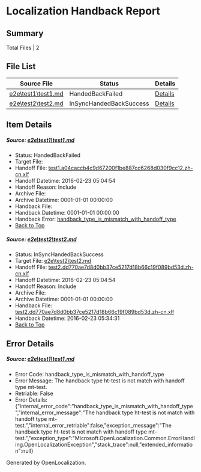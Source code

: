 # <a name='report-top'></a> Localization Handback Report

## Summary
 Total Files | 2

## File List
 Source File | Status | Details 
 ----------- | ------ | ------- 
 [e2e\test1\test1.md](https://github.com/OpenLocalizationTest/oltest/blob/122b8455a2680e5affa208fe2693f537af04c042/e2e/test1/test1.md) | HandedBackFailed | [Details](#4183845ea9681da0328a776c957ea1ada6e6190c6)
 [e2e\test2\test2.md](https://github.com/OpenLocalizationTest/oltest/blob/122b8455a2680e5affa208fe2693f537af04c042/e2e/test2/test2.md) | InSyncHandedBackSuccess | [Details](#f0391904a77efece1359efeca01b5a9a89eeb8c87)

## Item Details
##### <a name='4183845ea9681da0328a776c957ea1ada6e6190c6'></a> Source: [e2e\test1\test1.md](https://github.com/OpenLocalizationTest/oltest/blob/122b8455a2680e5affa208fe2693f537af04c042/e2e/test1/test1.md)
* Status: HandedBackFailed
* Target File: 
* Handoff File: [test1.a04caccb4c9d67200f1be887cc6268d030f9cc12.zh-cn.xlf](https://github.com/OpenLocalizationTestOrg/olhandoff/blob/122d80862d4dd8c60d21e3bb3bc8e077d9ced44f/ol-handoff/OpenLocalizationTestOrg/oltest.zh-cn/master/mt-test/test1.a04caccb4c9d67200f1be887cc6268d030f9cc12.zh-cn.xlf)
* Handoff Datetime: 2016-02-23 05:04:54
* Handoff Reason: Include
* Archive File: 
* Archive Datetime: 0001-01-01 00:00:00
* Handback File: 
* Handback Datetime: 0001-01-01 00:00:00
* Handback Error: [handback_type_is_mismatch_with_handoff_type](#4183845ea9681da0328a776c957ea1ada6e6190c6handback_type_is_mismatch_with_handoff_type)
* [Back to Top](#report-top)

##### <a name='f0391904a77efece1359efeca01b5a9a89eeb8c87'></a> Source: [e2e\test2\test2.md](https://github.com/OpenLocalizationTest/oltest/blob/122b8455a2680e5affa208fe2693f537af04c042/e2e/test2/test2.md)
* Status: InSyncHandedBackSuccess
* Target File: [e2e\test2\test2.md](https://github.com/OpenLocalizationTestOrg/oltest.zh-cn/blob/ee5034b5ab1e52ff1ddd0dbcf7e3ad6f4f324642/e2e/test2/test2.md)
* Handoff File: [test2.dd770ae7d8d0bb37ce5217d18b66c19f089bd53d.zh-cn.xlf](https://github.com/OpenLocalizationTestOrg/olhandoff/blob/122d80862d4dd8c60d21e3bb3bc8e077d9ced44f/ol-handoff/OpenLocalizationTestOrg/oltest.zh-cn/master/ht-test/test2.dd770ae7d8d0bb37ce5217d18b66c19f089bd53d.zh-cn.xlf)
* Handoff Datetime: 2016-02-23 05:04:54
* Handoff Reason: Include
* Archive File: 
* Archive Datetime: 0001-01-01 00:00:00
* Handback File: [test2.dd770ae7d8d0bb37ce5217d18b66c19f089bd53d.zh-cn.xlf](https://github.com/OpenLocalizationTestOrg/olhandback/blob/2fd32d8734587c928f8d361f4cd50990085ae659/ol-handback/OpenLocalizationTestOrg/oltest.zh-cn/master/ht-test/test2.dd770ae7d8d0bb37ce5217d18b66c19f089bd53d.zh-cn.xlf)
* Handback Datetime: 2016-02-23 05:34:31
* [Back to Top](#report-top)


## Error Details
##### <a name='4183845ea9681da0328a776c957ea1ada6e6190c6handback_type_is_mismatch_with_handoff_type'></a> Source: [e2e\test1\test1.md](#4183845ea9681da0328a776c957ea1ada6e6190c6)
* Error Code: handback_type_is_mismatch_with_handoff_type
* Error Message: The handback type ht-test is not match with handoff type mt-test.
* Retriable: False
* Error Details: {"internal_error_code":"handback_type_is_mismatch_with_handoff_type","internal_error_message":"The handback type ht-test is not match with handoff type mt-test.","internal_error_retriable":false,"exception_message":"The handback type ht-test is not match with handoff type mt-test.","exception_type":"Microsoft.OpenLocalization.Common.ErrorHandling.OpenLocalizationException","stack_trace":null,"extended_information":null}


Generated by OpenLocalization.
